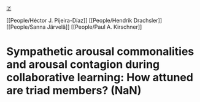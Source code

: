 [🇿](zotero://select/groups/5641742/items/JTTIBH4F)

[[People/Héctor J. Pijeira-Díaz]] [[People/Hendrik Drachsler]] [[People/Sanna Järvelä]] [[People/Paul A. Kirschner]] 
# Sympathetic arousal commonalities and arousal contagion during collaborative learning: How attuned are triad members? (NaN)

